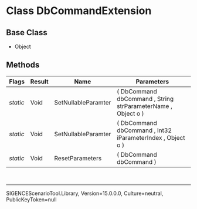 # Class DbCommandExtension
## Base Class
- Object
## Methods
Flags|Result|Name|Parameters
-|-|-|-
*static*|Void|SetNullableParamter|( DbCommand dbCommand , String strParameterName , Object o )
*static*|Void|SetNullableParamter|( DbCommand dbCommand , Int32 iParameterIndex , Object o )
*static*|Void|ResetParameters|( DbCommand dbCommand )

<br /><hr />
SIGENCEScenarioTool.Library, Version=15.0.0.0, Culture=neutral, PublicKeyToken=null
